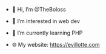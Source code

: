 - 👋 Hi, I’m @TheBoloss
- 👀 I’m interested in web dev
- 🌱 I’m currently learning PHP

- 🌐 My website: https://evillotte.com

<!---
TheBoloss/TheBoloss is a ✨ special ✨ repository because its `README.md` (this file) appears on your GitHub profile.
You can click the Preview link to take a look at your changes.
--->
